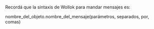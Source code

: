 Recordá que la sintaxis de Wollok para mandar mensajes es:

nombre_del_objeto.nombre_del_mensaje(parámetros, separados, por, comas)